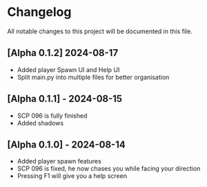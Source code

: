 # Changelog

All notable changes to this project will be documented in this file.
## [Alpha 0.1.2] 2024-08-17
- Added player Spawn UI and Help UI
- Split main.py into multiple files for better organisation
  
## [Alpha 0.1.1] - 2024-08-15
- SCP 096 is fully finished
- Added shadows

## [Alpha 0.1.0] - 2024-08-14
- Added player spawn features
- SCP 096 is fixed, he now chases you while facing your direction
- Pressing F1 will give you a help screen
